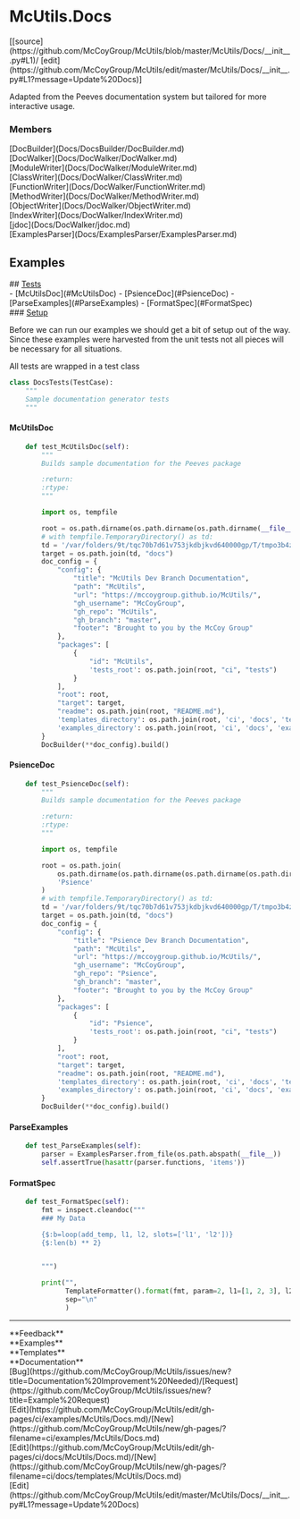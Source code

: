 # <a id="McUtils.Docs">McUtils.Docs</a> 
<div class="docs-source-link" markdown="1">
[[source](https://github.com/McCoyGroup/McUtils/blob/master/McUtils/Docs/__init__.py#L1)/
[edit](https://github.com/McCoyGroup/McUtils/edit/master/McUtils/Docs/__init__.py#L1?message=Update%20Docs)]
</div>
    
Adapted from the Peeves documentation system but tailored for more interactive usage.

### Members
<div class="container alert alert-secondary bg-light">
  <div class="row">
   <div class="col" markdown="1">
[DocBuilder](Docs/DocsBuilder/DocBuilder.md)   
</div>
   <div class="col" markdown="1">
[DocWalker](Docs/DocWalker/DocWalker.md)   
</div>
   <div class="col" markdown="1">
[ModuleWriter](Docs/DocWalker/ModuleWriter.md)   
</div>
</div>
  <div class="row">
   <div class="col" markdown="1">
[ClassWriter](Docs/DocWalker/ClassWriter.md)   
</div>
   <div class="col" markdown="1">
[FunctionWriter](Docs/DocWalker/FunctionWriter.md)   
</div>
   <div class="col" markdown="1">
[MethodWriter](Docs/DocWalker/MethodWriter.md)   
</div>
</div>
  <div class="row">
   <div class="col" markdown="1">
[ObjectWriter](Docs/DocWalker/ObjectWriter.md)   
</div>
   <div class="col" markdown="1">
[IndexWriter](Docs/DocWalker/IndexWriter.md)   
</div>
   <div class="col" markdown="1">
[jdoc](Docs/DocWalker/jdoc.md)   
</div>
</div>
  <div class="row">
   <div class="col" markdown="1">
[ExamplesParser](Docs/ExamplesParser/ExamplesParser.md)   
</div>
   <div class="col" markdown="1">
   
</div>
   <div class="col" markdown="1">
   
</div>
</div>
</div>





## Examples













<div class="collapsible-section">
 <div class="collapsible-section collapsible-section-header" markdown="1">
## <a class="collapse-link" data-toggle="collapse" href="#Tests-c79cbc" markdown="1"> Tests</a> <a class="float-right" data-toggle="collapse" href="#Tests-c79cbc"><i class="fa fa-chevron-down"></i></a>
 </div>
 <div class="collapsible-section collapsible-section-body collapse show" id="Tests-c79cbc" markdown="1">
 - [McUtilsDoc](#McUtilsDoc)
- [PsienceDoc](#PsienceDoc)
- [ParseExamples](#ParseExamples)
- [FormatSpec](#FormatSpec)

<div class="collapsible-section">
 <div class="collapsible-section collapsible-section-header" markdown="1">
### <a class="collapse-link" data-toggle="collapse" href="#Setup-600e36" markdown="1"> Setup</a> <a class="float-right" data-toggle="collapse" href="#Setup-600e36"><i class="fa fa-chevron-down"></i></a>
 </div>
 <div class="collapsible-section collapsible-section-body collapse show" id="Setup-600e36" markdown="1">
 
Before we can run our examples we should get a bit of setup out of the way.
Since these examples were harvested from the unit tests not all pieces
will be necessary for all situations.

All tests are wrapped in a test class
```python
class DocsTests(TestCase):
    """
    Sample documentation generator tests
    """
```

 </div>
</div>

#### <a name="McUtilsDoc">McUtilsDoc</a>
```python
    def test_McUtilsDoc(self):
        """
        Builds sample documentation for the Peeves package

        :return:
        :rtype:
        """

        import os, tempfile

        root = os.path.dirname(os.path.dirname(os.path.dirname(__file__)))
        # with tempfile.TemporaryDirectory() as td:
        td = '/var/folders/9t/tqc70b7d61v753jkdbjkvd640000gp/T/tmpo3b4ztrq/'
        target = os.path.join(td, "docs")
        doc_config = {
            "config": {
                "title": "McUtils Dev Branch Documentation",
                "path": "McUtils",
                "url": "https://mccoygroup.github.io/McUtils/",
                "gh_username": "McCoyGroup",
                "gh_repo": "McUtils",
                "gh_branch": "master",
                "footer": "Brought to you by the McCoy Group"
            },
            "packages": [
                {
                    "id": "McUtils",
                    'tests_root': os.path.join(root, "ci", "tests")
                }
            ],
            "root": root,
            "target": target,
            "readme": os.path.join(root, "README.md"),
            'templates_directory': os.path.join(root, 'ci', 'docs', 'templates'),
            'examples_directory': os.path.join(root, 'ci', 'docs', 'examples')
        }
        DocBuilder(**doc_config).build()
```

#### <a name="PsienceDoc">PsienceDoc</a>
```python
    def test_PsienceDoc(self):
        """
        Builds sample documentation for the Peeves package

        :return:
        :rtype:
        """

        import os, tempfile

        root = os.path.join(
            os.path.dirname(os.path.dirname(os.path.dirname(os.path.dirname(__file__)))),
            'Psience'
        )
        # with tempfile.TemporaryDirectory() as td:
        td = '/var/folders/9t/tqc70b7d61v753jkdbjkvd640000gp/T/tmpo3b4ztrq/'
        target = os.path.join(td, "docs")
        doc_config = {
            "config": {
                "title": "Psience Dev Branch Documentation",
                "path": "McUtils",
                "url": "https://mccoygroup.github.io/McUtils/",
                "gh_username": "McCoyGroup",
                "gh_repo": "Psience",
                "gh_branch": "master",
                "footer": "Brought to you by the McCoy Group"
            },
            "packages": [
                {
                    "id": "Psience",
                    'tests_root': os.path.join(root, "ci", "tests")
                }
            ],
            "root": root,
            "target": target,
            "readme": os.path.join(root, "README.md"),
            'templates_directory': os.path.join(root, 'ci', 'docs', 'templates'),
            'examples_directory': os.path.join(root, 'ci', 'docs', 'examples')
        }
        DocBuilder(**doc_config).build()
```

#### <a name="ParseExamples">ParseExamples</a>
```python
    def test_ParseExamples(self):
        parser = ExamplesParser.from_file(os.path.abspath(__file__))
        self.assertTrue(hasattr(parser.functions, 'items'))
```

#### <a name="FormatSpec">FormatSpec</a>
```python
    def test_FormatSpec(self):
        fmt = inspect.cleandoc("""
        ### My Data

        {$:b=loop(add_temp, l1, l2, slots=['l1', 'l2'])}
        {$:len(b) ** 2}


        """)

        print("",
              TemplateFormatter().format(fmt, param=2, l1=[1, 2, 3], l2=[4, 5, 6], add_temp='{l1} + {l2}', p1=1, p2=0),
              sep="\n"
              )
```

 </div>
</div>






---


<div markdown="1" class="text-secondary">
<div class="container">
  <div class="row">
   <div class="col" markdown="1">
**Feedback**   
</div>
   <div class="col" markdown="1">
**Examples**   
</div>
   <div class="col" markdown="1">
**Templates**   
</div>
   <div class="col" markdown="1">
**Documentation**   
</div>
   <div class="col" markdown="1">
   
</div>
   <div class="col" markdown="1">
   
</div>
   <div class="col" markdown="1">
   
</div>
</div>
  <div class="row">
   <div class="col" markdown="1">
[Bug](https://github.com/McCoyGroup/McUtils/issues/new?title=Documentation%20Improvement%20Needed)/[Request](https://github.com/McCoyGroup/McUtils/issues/new?title=Example%20Request)   
</div>
   <div class="col" markdown="1">
[Edit](https://github.com/McCoyGroup/McUtils/edit/gh-pages/ci/examples/McUtils/Docs.md)/[New](https://github.com/McCoyGroup/McUtils/new/gh-pages/?filename=ci/examples/McUtils/Docs.md)   
</div>
   <div class="col" markdown="1">
[Edit](https://github.com/McCoyGroup/McUtils/edit/gh-pages/ci/docs/McUtils/Docs.md)/[New](https://github.com/McCoyGroup/McUtils/new/gh-pages/?filename=ci/docs/templates/McUtils/Docs.md)   
</div>
   <div class="col" markdown="1">
[Edit](https://github.com/McCoyGroup/McUtils/edit/master/McUtils/Docs/__init__.py#L1?message=Update%20Docs)   
</div>
   <div class="col" markdown="1">
   
</div>
   <div class="col" markdown="1">
   
</div>
   <div class="col" markdown="1">
   
</div>
</div>
</div>
</div>